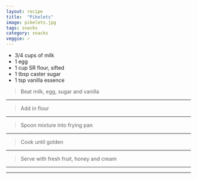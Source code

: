 ```yaml
---
layout: recipe
title:  "Pikelets"
image: pikelets.jpg
tags: snacks
category: snacks
veggie: ✓
---
```


* 3/4 cups of milk
* 1 egg
* 1 cup SR flour, sifted
* 1 tbsp caster sugar
* 1 tsp vanilla essence


> Beat milk, egg, sugar and vanilla 

---

> Add in flour

---

> Spoon mixture into frying pan

---

> Cook until golden

---

> Serve with fresh fruit, honey and cream

---


---

